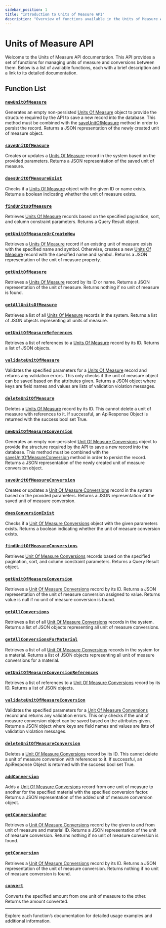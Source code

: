 ```yaml
---
sidebar_position: 1
title: "Introduction to Units of Measure API"
description: "Overview of functions available in the Units of Measure API."
---
```


# Units of Measure API

Welcome to the Units of Measure API documentation. This API provides a set of functions for managing units of measure and conversions between them. Below is a list of available functions, each with a brief description and a link to its detailed documentation.

## Function List

### [`newUnitOfMeasure`](./new-unit-of-measure)

Generates an empty non-persisted [Units Of Measure](../../data-model/utility-models/unit-of-measure-model/unit-of-measure) object to provide the structure required by the API
to save a new record into the database. This method must be combined with the [saveUnitOfMeasure](./save-unit-of-measure) method in order to persist the record. Returns a JSON representation of the newly created unit of measure object.

### [`saveUnitOfMeasure`](./save-unit-of-measure)

Creates or updates a [Units Of Measure](../../data-model/utility-models/unit-of-measure-model/unit-of-measure) record in the system based on the provided parameters. Returns a JSON representation of the saved unit of measure.

### [`doesUnitOfMeasureExist`](./does-unit-of-measure-exist)

Checks if a [Units Of Measure](../../data-model/utility-models/unit-of-measure-model/unit-of-measure) object with the given ID or name exists. Returns a boolean indicating whether the unit of measure exists.

### [`findUnitsOfMeasure`](./find-units-of-measure)

Retrieves [Units Of Measure](../../data-model/utility-models/unit-of-measure-model/unit-of-measure) records based on the specified pagination, sort, and column constraint parameters. Returns a Query Result object.

### [`getUnitOfMeasureOrCreateNew`](./get-unit-of-measure-or-create-new)

Retrieves a [Units Of Measure](../../data-model/utility-models/unit-of-measure-model/unit-of-measure) record if an existing unit of measure exists with the specified name and symbol.
Otherwise, creates a new [Units Of Measure](../../data-model/utility-models/unit-of-measure-model/unit-of-measure) record with the specified name and symbol. Returns a JSON representation of the unit of measure property.

### [`getUnitOfMeasure`](./get-unit-of-measure)

Retrieves a [Units Of Measure](../../data-model/utility-models/unit-of-measure-model/unit-of-measure) record by its ID or name. Returns a JSON representation of the unit of measure. Returns nothing if no unit of measure is found.

### [`getAllUnitsOfMeasure`](./get-all-units-of-measure)

Retrieves a list of all [Units Of Measure](../../data-model/utility-models/unit-of-measure-model/unit-of-measure) records in the system. Returns a list of JSON objects representing all units of measure.

### [`getUnitOfMeasureReferences`](./get-unit-of-measure-references)

Retrieves a list of references to a [Units Of Measure](../../data-model/utility-models/unit-of-measure-model/unit-of-measure) record by its ID. Returns a list of JSON objects.

### [`validateUnitOfMeasure`](./validate-unit-of-measure)

Validates the specified parameters for a [Units Of Measure](../../data-model/utility-models/unit-of-measure-model/unit-of-measure) record and returns any validation errors.
This only checks if the unit of measure object can be saved based on the attributes given. Returns a JSON object where keys are field names and values are lists of validation violation messages.

### [`deleteUnitOfMeasure`](./delete-unit-of-measure)

Deletes a [Units Of Measure](../../data-model/utility-models/unit-of-measure-model/unit-of-measure) record by its ID.
This cannot delete a unit of measure with references to it. If successful, an ApiResponse Object is returned with the success bool set True.

### [`newUnitOfMeasureConversion`](./new-unit-of-measure-conversion)

Generates an empty non-persisted [Unit Of Measure Conversions](../../data-model/utility-models/unit-of-measure-model/unit-of-measure-conversion) object to provide the structure required by the API
to save a new record into the database. This method must be combined with the [saveUnitOfMeasureConversion](./save-unit-of-measure-conversion) method in order to persist the record. Returns a JSON representation of the newly created unit of measure conversion object.

### [`saveUnitOfMeasureConversion`](./save-unit-of-measure-conversion)

Creates or updates a [Unit Of Measure Conversions](../../data-model/utility-models/unit-of-measure-model/unit-of-measure-conversion) record in the system based on the provided parameters. Returns a JSON representation of the saved unit of measure conversion.

### [`doesConversionExist`](./does-conversion-exist)

Checks if a [Unit Of Measure Conversions](../../data-model/utility-models/unit-of-measure-model/unit-of-measure-conversion) object with the given parameters exists. Returns a boolean indicating whether the unit of measure conversion exists.

### [`findUnitOfMeasureConversions`](./find-unit-of-measure-conversions)

Retrieves [Unit Of Measure Conversions](../../data-model/utility-models/unit-of-measure-model/unit-of-measure-conversion) records based on the specified pagination, sort, and column constraint parameters. Returns a Query Result object.

### [`getUnitOfMeasureConversion`](./get-unit-of-measure-conversion)

Retrieves a [Unit Of Measure Conversions](../../data-model/utility-models/unit-of-measure-model/unit-of-measure-conversion) record by its ID. Returns a JSON representation of the unit of measure conversion assigned to value. Returns value is null if no unit of measure conversion is found.

### [`getAllConversions`](./get-all-conversions)

Retrieves a list of all [Unit Of Measure Conversions](../../data-model/utility-models/unit-of-measure-model/unit-of-measure-conversion) records in the system. Returns a list of JSON objects representing all unit of measure conversions.

### [`getAllConversionsForMaterial`](./get-all-conversions-for-material)

Retrieves a list of all [Unit Of Measure Conversions](../../data-model/utility-models/unit-of-measure-model/unit-of-measure-conversion) records in the system for a material. Returns a list of JSON objects representing all unit of measure conversions for a material.

### [`getUnitOfMeasureConversionReferences`](./get-unit-of-measure-conversion-references)

Retrieves a list of references to a [Unit Of Measure Conversions](../../data-model/utility-models/unit-of-measure-model/unit-of-measure-conversion) record by its ID. Returns a list of JSON objects.

### [`validateUnitOfMeasureConversion`](./validate-unit-of-measure-conversion)

Validates the specified parameters for a [Unit Of Measure Conversions](../../data-model/utility-models/unit-of-measure-model/unit-of-measure-conversion) record and returns any validation errors.
This only checks if the unit of measure conversion object can be saved based on the attributes given. Returns a JSON object where keys are field names and values are lists of validation violation messages.

### [`deleteUnitOfMeasureConversion`](./delete-unit-of-measure-conversion)

Deletes a [Unit Of Measure Conversions](../../data-model/utility-models/unit-of-measure-model/unit-of-measure-conversion) record by its ID.
This cannot delete a unit of measure conversion with references to it. If successful, an ApiResponse Object is returned with the success bool set True.

### [`addConversion`](./add-conversion)

Adds a [Unit Of Measure Conversions](../../data-model/utility-models/unit-of-measure-model/unit-of-measure-conversion) record from one unit of measure to another for the specified material with the specified conversion factor. Returns a JSON representation of the added unit of measure conversion object.

### [`getConversionFor`](./get-conversion-for)

Retrieves a [Unit Of Measure Conversions](../../data-model/utility-models/unit-of-measure-model/unit-of-measure-conversion) record by the given to and from unit of measure and material ID. Returns a JSON representation of the unit of measure conversion. Returns nothing if no unit of measure conversion is found.

### [`getConversion`](./get-conversion)

Retrieves a [Unit Of Measure Conversions](../../data-model/utility-models/unit-of-measure-model/unit-of-measure-conversion) record by its ID. Returns a JSON representation of the unit of measure conversion. Returns nothing if no unit of measure conversion is found.

### [`convert`](./convert)

Converts the specified amount from one unit of measure to the other. Returns the amount converted.

---

Explore each function’s documentation for detailed usage examples and additional information.
